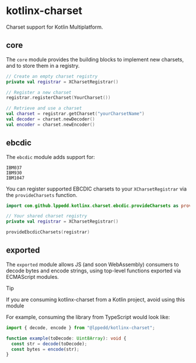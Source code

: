 # kotlinx-charset

Charset support for Kotlin Multiplatform.

## core

The `core` module provides the building blocks to implement new charsets,
and to store them in a registry.

```kotlin
// Create an empty charset registry
private val registrar = XCharsetRegistrar()

// Register a new charset
registrar.registerCharset(YourCharset())

// Retrieve and use a charset
val charset = registrar.getCharset("yourCharsetName")
val decoder = charset.newDecoder()
val encoder = charset.newEncoder()
```

## ebcdic

The `ebcdic` module adds support for:

```text
IBM037
IBM930
IBM1047
```

You can register supported EBCDIC charsets to your `XCharsetRegistrar`
via the `provideCharsets` function.

```kotlin
import com.github.lppedd.kotlinx.charset.ebcdic.provideCharsets as provideEbcdicCharsets

// Your shared charset registry
private val registrar = XCharsetRegistrar()

provideEbcdicCharsets(registrar)
```

## exported

The `exported` module allows JS (and soon WebAssembly) consumers to decode bytes
and encode strings, using top-level functions exported via ECMAScript modules.

> [!TIP]
> If you are consuming kotlinx-charset from a Kotlin project, avoid using this module

For example, consuming the library from TypeScript would look like:

```ts
import { decode, encode } from "@lppedd/kotlinx-charset";

function example(toDecode: Uint8Array): void {
  const str = decode(toDecode);
  const bytes = encode(str);
}
```
